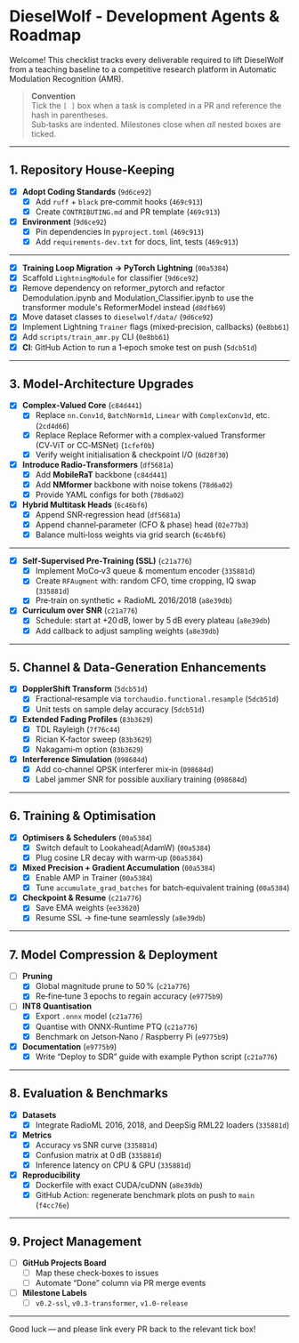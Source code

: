 # DieselWolf ‑ Development Agents & Roadmap

Welcome!  This checklist tracks every deliverable required to lift DieselWolf from a teaching baseline to a competitive research platform in Automatic Modulation Recognition (AMR).

> **Convention**  
> Tick the `[ ]` box when a task is completed in a PR and reference the hash in parentheses.  
> Sub‑tasks are indented.  Milestones close when *all* nested boxes are ticked.

---

## 1. Repository House‑Keeping
- [x] **Adopt Coding Standards** (`9d6ce92`)
  - [x] Add `ruff` + `black` pre‑commit hooks (`469c913`)
  - [x] Create `CONTRIBUTING.md` and PR template (`469c913`)
- [x] **Environment** (`9d6ce92`)
  - [x] Pin dependencies in `pyproject.toml` (`469c913`)
  - [x] Add `requirements-dev.txt` for docs, lint, tests (`469c913`)

---
- [x] **Training Loop Migration → PyTorch Lightning** (`00a5384`)
- [x] Scaffold `LightningModule` for classifier (`9d6ce92`)
 - [x] Remove dependency on reformer_pytorch and refactor Demodulation.ipynb and Modulation_Classifier.ipynb to use the transformer module's ReformerModel instead (`d8dfb69`)
- [x] Move dataset classes to `dieselwolf/data/` (`9d6ce92`)
- [x] Implement Lightning `Trainer` flags (mixed‑precision, callbacks) (`0e8bb61`)
- [x] Add `scripts/train_amr.py` CLI (`0e8bb61`)
 - [x] **CI**: GitHub Action to run a 1‑epoch smoke test on push (`5dcb51d`)

---

## 3. Model‑Architecture Upgrades
- [x] **Complex‑Valued Core** (`c84d441`)
  - [x] Replace `nn.Conv1d`, `BatchNorm1d`, `Linear` with `ComplexConv1d`, etc. (`2cd4d66`)
  - [x] Replace Replace Reformer with a complex‑valued Transformer (CV‑ViT or CC‑MSNet) (`1cfef0b`)
  - [x] Verify weight initialisation & checkpoint I/O (`6d28f30`)
- [x] **Introduce Radio‑Transformers** (`df5681a`)
  - [x] Add **MobileRaT** backbone (`c84d441`)
  - [x] Add **NMformer** backbone with noise tokens (`78d6a02`)
  - [x] Provide YAML configs for both (`78d6a02`)
- [x] **Hybrid Multitask Heads** (`6c46bf6`)
  - [x] Append SNR‑regression head (`df5681a`)
  - [x] Append channel‑parameter (CFO & phase) head (`02e77b3`)
  - [x] Balance multi‑loss weights via grid search (`6c46bf6`)

---

- [x] **Self‑Supervised Pre‑Training (SSL)** (`c21a776`)
  - [x] Implement MoCo‑v3 queue & momentum encoder (`335881d`)
  - [x] Create `RFAugment` with: random CFO, time cropping, IQ swap (`335881d`)
  - [x] Pre‑train on synthetic + RadioML 2016/2018 (`a8e39db`)
- [x] **Curriculum over SNR** (`c21a776`)
  - [x] Schedule: start at +20 dB, lower by 5 dB every plateau (`a8e39db`)
  - [x] Add callback to adjust sampling weights (`a8e39db`)

---

## 5. Channel & Data‑Generation Enhancements
- [x] **DopplerShift Transform** (`5dcb51d`)
  - [x] Fractional‑resample via `torchaudio.functional.resample` (`5dcb51d`)
  - [x] Unit tests on sample delay accuracy (`5dcb51d`)
- [x] **Extended Fading Profiles** (`83b3629`)
  - [x] TDL Rayleigh (`7f76c44`)
  - [x] Rician K‑factor sweep (`83b3629`)
  - [x] Nakagami‑m option (`83b3629`)
- [x] **Interference Simulation** (`098684d`)
  - [x] Add co‑channel QPSK interferer mix‑in (`098684d`)
  - [x] Label jammer SNR for possible auxiliary training (`098684d`)

---

## 6. Training & Optimisation
- [x] **Optimisers & Schedulers** (`00a5384`)
  - [x] Switch default to Lookahead(AdamW) (`00a5384`)
  - [x] Plug cosine LR decay with warm‑up (`00a5384`)
- [x] **Mixed Precision + Gradient Accumulation** (`00a5384`)
  - [x] Enable AMP in Trainer (`00a5384`)
  - [x] Tune `accumulate_grad_batches` for batch‑equivalent training (`00a5384`)
- [x] **Checkpoint & Resume** (`c21a776`)
  - [x] Save EMA weights (`ee33620`)
  - [x] Resume SSL → fine‑tune seamlessly (`a8e39db`)

---

## 7. Model Compression & Deployment
- [ ] **Pruning**
  - [x] Global magnitude prune to 50 % (`c21a776`)
  - [x] Re‑fine‑tune 3 epochs to regain accuracy (`e9775b9`)
- [ ] **INT8 Quantisation**
  - [x] Export `.onnx` model (`c21a776`)
  - [x] Quantise with ONNX‑Runtime PTQ (`c21a776`)
  - [x] Benchmark on Jetson‑Nano / Raspberry Pi (`e9775b9`)
- [x] **Documentation** (`e9775b9`)
  - [x] Write “Deploy to SDR” guide with example Python script (`c21a776`)

---

## 8. Evaluation & Benchmarks
- [x] **Datasets**
  - [x] Integrate RadioML 2016, 2018, and DeepSig RML22 loaders (`335881d`)
- [x] **Metrics**
  - [x] Accuracy vs SNR curve (`335881d`)
  - [x] Confusion matrix at 0 dB (`335881d`)
  - [x] Inference latency on CPU & GPU (`335881d`)
- [x] **Reproducibility**
  - [x] Dockerfile with exact CUDA/cuDNN (`a8e39db`)
  - [x] GitHub Action: regenerate benchmark plots on push to `main` (`f4cc76e`)

---

## 9. Project Management
- [ ] **GitHub Projects Board**
  - [ ] Map these check‑boxes to issues
  - [ ] Automate “Done” column via PR merge events
- [ ] **Milestone Labels**
  - [ ] `v0.2-ssl`, `v0.3-transformer`, `v1.0-release`

---

Good luck — and please link every PR back to the relevant tick box!